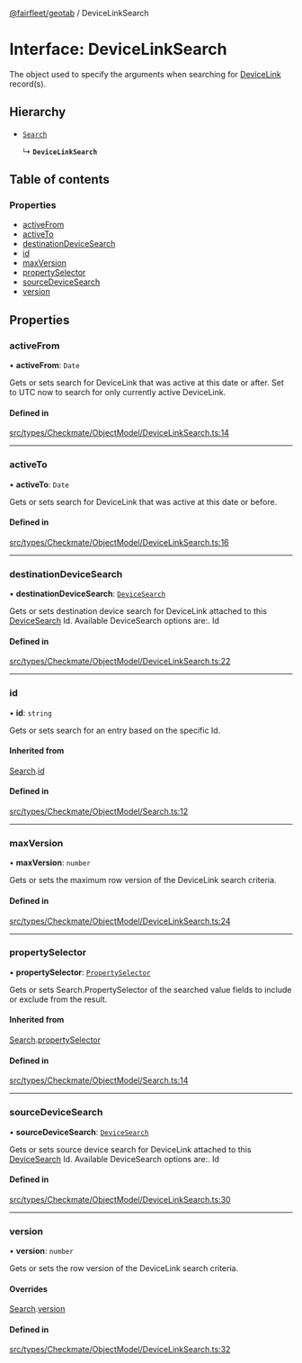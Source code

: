 [@fairfleet/geotab](../README.md) / DeviceLinkSearch

# Interface: DeviceLinkSearch

The object used to specify the arguments when searching for [DeviceLink](DeviceLink.md) record(s).

## Hierarchy

- [`Search`](Search.md)

  ↳ **`DeviceLinkSearch`**

## Table of contents

### Properties

- [activeFrom](DeviceLinkSearch.md#activefrom)
- [activeTo](DeviceLinkSearch.md#activeto)
- [destinationDeviceSearch](DeviceLinkSearch.md#destinationdevicesearch)
- [id](DeviceLinkSearch.md#id)
- [maxVersion](DeviceLinkSearch.md#maxversion)
- [propertySelector](DeviceLinkSearch.md#propertyselector)
- [sourceDeviceSearch](DeviceLinkSearch.md#sourcedevicesearch)
- [version](DeviceLinkSearch.md#version)

## Properties

### activeFrom

• **activeFrom**: `Date`

Gets or sets search for DeviceLink that was active at this date or after.
 Set to UTC now to search for only currently active DeviceLink.

#### Defined in

[src/types/Checkmate/ObjectModel/DeviceLinkSearch.ts:14](https://github.com/fairfleet/geotab/blob/d57d931/src/types/Checkmate/ObjectModel/DeviceLinkSearch.ts#L14)

___

### activeTo

• **activeTo**: `Date`

Gets or sets search for DeviceLink that was active at this date or before.

#### Defined in

[src/types/Checkmate/ObjectModel/DeviceLinkSearch.ts:16](https://github.com/fairfleet/geotab/blob/d57d931/src/types/Checkmate/ObjectModel/DeviceLinkSearch.ts#L16)

___

### destinationDeviceSearch

• **destinationDeviceSearch**: [`DeviceSearch`](DeviceSearch.md)

Gets or sets destination device search for DeviceLink attached to this [DeviceSearch](DeviceSearch.md) Id.
 Available DeviceSearch options are:.
 <list><item><description>Id</description></item></list>

#### Defined in

[src/types/Checkmate/ObjectModel/DeviceLinkSearch.ts:22](https://github.com/fairfleet/geotab/blob/d57d931/src/types/Checkmate/ObjectModel/DeviceLinkSearch.ts#L22)

___

### id

• **id**: `string`

Gets or sets search for an entry based on the specific Id.

#### Inherited from

[Search](Search.md).[id](Search.md#id)

#### Defined in

[src/types/Checkmate/ObjectModel/Search.ts:12](https://github.com/fairfleet/geotab/blob/d57d931/src/types/Checkmate/ObjectModel/Search.ts#L12)

___

### maxVersion

• **maxVersion**: `number`

Gets or sets the maximum row version of the DeviceLink search criteria.

#### Defined in

[src/types/Checkmate/ObjectModel/DeviceLinkSearch.ts:24](https://github.com/fairfleet/geotab/blob/d57d931/src/types/Checkmate/ObjectModel/DeviceLinkSearch.ts#L24)

___

### propertySelector

• **propertySelector**: [`PropertySelector`](PropertySelector.md)

Gets or sets Search.PropertySelector of the searched value fields to include or exclude from the result.

#### Inherited from

[Search](Search.md).[propertySelector](Search.md#propertyselector)

#### Defined in

[src/types/Checkmate/ObjectModel/Search.ts:14](https://github.com/fairfleet/geotab/blob/d57d931/src/types/Checkmate/ObjectModel/Search.ts#L14)

___

### sourceDeviceSearch

• **sourceDeviceSearch**: [`DeviceSearch`](DeviceSearch.md)

Gets or sets source device search for DeviceLink attached to this [DeviceSearch](DeviceSearch.md) Id.
 Available DeviceSearch options are:.
 <list><item><description>Id</description></item></list>

#### Defined in

[src/types/Checkmate/ObjectModel/DeviceLinkSearch.ts:30](https://github.com/fairfleet/geotab/blob/d57d931/src/types/Checkmate/ObjectModel/DeviceLinkSearch.ts#L30)

___

### version

• **version**: `number`

Gets or sets the row version of the DeviceLink search criteria.

#### Overrides

[Search](Search.md).[version](Search.md#version)

#### Defined in

[src/types/Checkmate/ObjectModel/DeviceLinkSearch.ts:32](https://github.com/fairfleet/geotab/blob/d57d931/src/types/Checkmate/ObjectModel/DeviceLinkSearch.ts#L32)
